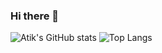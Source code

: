 ### Hi there 👋

![Atik's GitHub stats](https://github-readme-stats.vercel.app/api?username=rahman-atik&show_icons=true&theme=radical) 
![Top Langs](https://github-readme-stats.vercel.app/api/top-langs/?username=rahman-atik&layout=compact)
